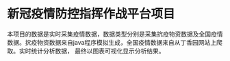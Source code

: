 # 新冠疫情防控指挥作战平台项目
本项目的数据是实时采集疫情数据，数据类型分别是采集抭疫物资数据及全国疫情数据。抭疫物资数据来自java程序模拟生成，全国疫情数据来自从丁香园网站上爬取。实时统计分析数据， 最终以图表可视化显示分析结果。
